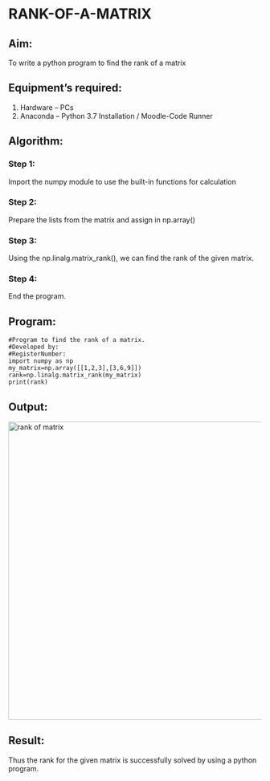 # RANK-OF-A-MATRIX
## Aim:
To write a python program to find the rank of a matrix
## Equipment’s required:
1. 	Hardware – PCs
2. 	Anaconda – Python 3.7 Installation / Moodle-Code Runner
## Algorithm:
### Step 1: 
Import the numpy module to use the built-in functions for calculation
### Step 2: 
Prepare the lists from the matrix and assign in np.array()
### Step 3: 
Using the np.linalg.matrix_rank(), we can find the rank of the given matrix.
### Step 4:
End the program.
## Program:
```
#Program to find the rank of a matrix.
#Developed by: 
#RegisterNumber:
import numpy as np
my_matrix=np.array([[1,2,3],[3,6,9]])
rank=np.linalg.matrix_rank(my_matrix)
print(rank)
```

## Output:
<img width="594" alt="rank of matrix" src="https://github.com/Naveen1825/RANK-OF-A-MATRIX/assets/138969868/af63e805-eaff-462e-ba31-b12acdbc90f2"><br>
## Result:
Thus the rank for the given matrix is successfully solved by  using a python program.

